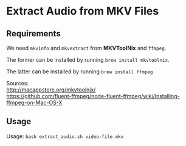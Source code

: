 # Extract Audio from MKV Files

## Requirements

We need `mkvinfo` and `mkvextract` from **MKVToolNix** and `ffmpeg`.

The former can be installed by running `brew install mkvtoolnix`.

The latter can be installed by running `brew install ffmpeg`

Sources:  
http://macappstore.org/mkvtoolnix/  
https://github.com/fluent-ffmpeg/node-fluent-ffmpeg/wiki/Installing-ffmpeg-on-Mac-OS-X

## Usage

Usage: `bash extract_audio.sh video-file.mkv`
